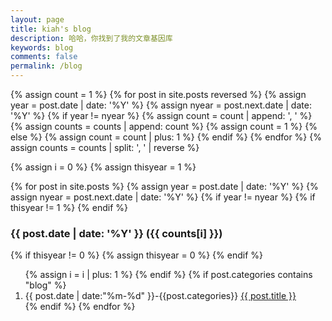 ```yaml
---
layout: page
title: kiah's blog
description: 哈哈，你找到了我的文章基因库
keywords: blog
comments: false
permalink: /blog
---
```



<section class="container posts-content">
<!-- calculate every year's article count and combine with comma sperated -->
{% assign count = 1 %}
{% for post in site.posts reversed %}
    {% assign year = post.date | date: '%Y' %}
    {% assign nyear = post.next.date | date: '%Y' %}
    {% if year != nyear %}
        {% assign count = count | append: ', ' %}
        {% assign counts = counts | append: count %}
        {% assign count = 1 %}
    {% else %}
        {% assign count = count | plus: 1 %}
    {% endif %}
{% endfor %}
<!-- split string into arrays -->
{% assign counts = counts | split: ', ' | reverse %}

{% assign i = 0 %}
{% assign thisyear = 1 %}

{% for post in site.posts %}
    {% assign year = post.date | date: '%Y' %}
    {% assign nyear = post.next.date | date: '%Y' %}
    <!-- new year -->
    {% if year != nyear %}
        {% if thisyear != 1 %}
            <!-- break this year -->
            </ol>
        {% endif %}
        <h3>{{ post.date | date: '%Y' }} ({{ counts[i] }})</h3>
        {% if thisyear != 0 %}
            {% assign thisyear = 0 %}
        {% endif %}
        <ol class="posts-list">
        {% assign i = i | plus: 1 %}
    {% endif %}
    {% if post.categories contains "blog" %}
        <li class="posts-list-item">
        <span class="posts-list-meta">{{ post.date | date:"%m-%d" }}-{{post.categories}}</span>
        <a class="posts-list-name" href="{{ site.baseurl }}{{ post.url }}">{{ post.title }}</a>
        </li>
    {% endif %}
{% endfor %}
</ol>
</section>
<!-- /section.content -->
